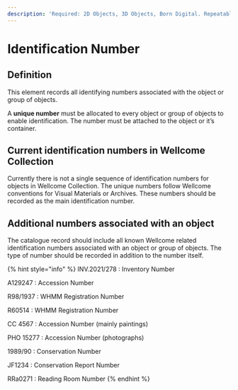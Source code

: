 ```yaml
---
description: 'Required: 2D Objects, 3D Objects, Born Digital. Repeatable.'
---
```


# Identification Number

## Definition

This element records all identifying numbers associated with the object or group of objects.

A **unique number** must be allocated to every object or group of objects to enable identification. The number must be attached to the object or it’s container.

## Current identification numbers in Wellcome Collection

Currently there is not a single sequence of identification numbers for objects in Wellcome Collection. The unique numbers follow Wellcome conventions for Visual Materials or Archives. These numbers should be recorded as the main identification number.

## Additional numbers associated with an object

The catalogue record should include all known Wellcome related identification numbers associated with an object or group of objects. The type of number should be recorded in addition to the number itself.

{% hint style="info" %}
INV.2021/278 : Inventory Number

A129247 : Accession Number

R98/1937 : WHMM Registration Number

R60514 : WHMM Registration Number

CC 4567 : Accession Number (mainly paintings)

PHO 15277 : Accession Number (photographs)

1989/90 : Conservation Number

JF1234 : Conservation Report Number

RRa0271 : Reading Room Number
{% endhint %}
